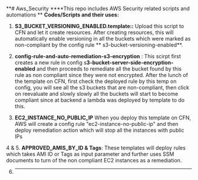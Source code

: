 **# Aws_Security
****This repo includes AWS Security related scripts and automations
**
**Codes/Scripts and their uses:**

1. **S3_BUCKET_VERSIONING_ENABLED.template::** Upload this script to CFN and let it create resources. After creating resources, this will automatically enable versioning in all the buckets which were marked as non-compliant by the config rule **	s3-bucket-versioning-enabled**.

2. **config-rule-and-auto-remediation-s3-encryption** : This scirpt first creates a new rule in config s**3-bucket-server-side-encryption-enabled** and then proceeds to remediate all the bucket found by this rule as non compliant since they were not encrypted. After the lunch of the template on CFN, first check the deployed rule by this temp on config, you will see all the s3 buckets that are non-compliant, then click on reevaluate and slowly slowly all the buckets will start to become compliant since at backend a lambda was deployed by template to do this.

3. **EC2_INSTANCE_NO_PUBLIC_IP** When you deploy this template on CFN, AWS will create a config rule "ec2-instance-no-public-ip" and then deploy remediation action which will stop all the instances with public IPs

4 & 5. **APPROVED_AMIS_BY_ID & Tags**: These templates will deploy rules which takes AMI ID or Tags as input parameter and further uses SSM documents to turn of the non compliant EC2 instances as a remediation.

6. ****
